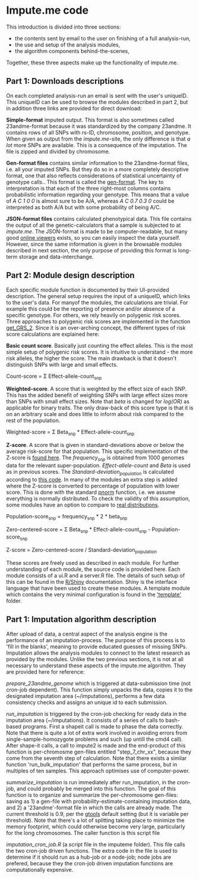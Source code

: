 # Impute.me code

This introduction is divided into three sections: 

* the contents sent by email to the user on finishing of a full analysis-run, 
* the use and setup of the analysis modules, 
* the algorithm components behind-the-scenes,

Together, these three aspects make up the functionality of impute.me.



## Part 1: Downloads descriptions

On each completed analysis-run an email is sent with the user's uniqueID. This uniqueID can be used to browse the modules described in part 2, but in addition three links are provided for direct download:

**Simple-format** imputed output. This format is also sometimes called 23andme-format because it was standardized by the company 23andme. It contains rows of all SNPs with rs-ID, chromosome, position, and genotype. When given as output from the _impute.me_-site, the only difference is that _a lot_ more SNPs are available. This is a consequence of the imputation. The file is zipped and divided by chromosome.

**Gen-format files** contains similar information to the 23andme-format files, i.e. all your imputed SNPs. But they do so in a more completely descriptive format, one that also reflects considerations of statistical uncertainty of genotype calls.. This format is called the [gen-format](http://www.stats.ox.ac.uk/~marchini/software/gwas/file_format.html). The key to interpretation is that each of the three right-most columns contains probabilistic information regarding your genotype. This means that a value of _A C 1 0 0_ is almost sure to be A/A, whereas _A C 0.7 0.3 0_ could be interpreted as both A/A but with some probability of being A/C.

**JSON-format files** contains calculated phenotypical data. This file contains the output of all the genetic-calculators that a sample is subjected to at _impute.me_. The JSON-format is made to be computer-readable, but many good [online viewers](http://jsonviewer.stack.hu/) exists, so you can easily inspect the data yourself. However, since the same information is given in the browsable modules described in next section, the only purpose of providing this format is long-term storage and data-interchange.



## Part 2: Module design description



Each specific module function is documented by their UI-provided description. The general setup requires the input of a uniqueID, which links to the user's data. For manyof the modules, the calculations are trivial. For example this could be the reporting of presence and/or absence of a specific genotype. For others, we rely heavily on polygenic risk scores. Three approaches to polygenic risk scores are implemented in the function [get_GRS_2](https://github.com/lassefolkersen/impute-me/blob/5901cb626d0e50a01106d74c48540a41100974a6/functions.R#L1287). Since it is an over-arching concept, the different types of risk score calculations are explained here:


**Basic count score**. Basically just counting the effect alleles. This is the most simple setup of polygenic risk scores. It is intuitive to understand - the more risk alleles, the higher the score. The main drawback is that it doesn't distinguish SNPs with large and small effects.

Count-score =  Σ Effect-allele-count<sub>snp</sub>


**Weighted-score**. A score that is weighted by the effect size of each SNP. This has the added benefit of weighting SNPs with large effect sizes more than SNPs with small effect sizes. Note that _beta_ is changed for _log(OR)_ as applicable for binary traits. The only draw-back of this score type is that it is on an arbitrary scale and does little to inform about risk compared to the rest of the population.

Weighted-score =  Σ Beta<sub>snp</sub> * Effect-allele-count<sub>snp</sub>


**Z-score**. A score that is given in standard-deviations above or below the average risk-score for that population. This specific implementation of the Z-score is [found here](https://github.com/lassefolkersen/impute-me/blob/5901cb626d0e50a01106d74c48540a41100974a6/functions.R#L1387-L1404). The _frequency<sub>snp</sub>_ is obtained from 1000 genomes data for the relevant super-population. _Effect-allele-count_ and _Beta_ is used as in previous scores. The _Standard-deviation<sub>population</sub>_ is calculated according to [this code](https://github.com/lassefolkersen/impute-me/blob/5901cb626d0e50a01106d74c48540a41100974a6/functions.R#L1396-L1404). In many of the modules an extra step is added where the Z-score is converted to percentage of population with lower score. This is done with the standard [pnorm](https://stat.ethz.ch/R-manual/R-devel/library/stats/html/Normal.html) function, i.e. we assume everything is normally distributed. To check the validity of this assumption, some modules have an option to compare to [real distributions](https://www.impute.me/AllDiseases/).

Population-score<sub>snp</sub> = frequency<sub>snp</sub> * 2 * beta<sub>snp</sub>

Zero-centered-score =  Σ Beta<sub>snp</sub> * Effect-allele-count<sub>snp</sub> - Population-score<sub>snp</sub>

Z-score = Zero-centered-score / Standard-deviation<sub>population</sub>



These scores are freely used as described in each module. For further understanding of each module, the source code is provided here. Each module consists of a ui.R and a server.R file. The details of such setup of this can be found in the <a href='http://shiny.rstudio.com/'>R/Shiny</a> documentation. Shiny is the interface language that have been used to create these modules. A template module which contains the very minimal configuration is found in the ['template'](https://github.com/lassefolkersen/impute-me/tree/master/template) folder.


## Part 1: Imputation algorithm description


After upload of data, a central aspect of the analysis engine is the performance of an imputation-process. The purpose of this process is to 'fill in the blanks', meaning to provide educated guesses of missing SNPs. Imputation allows the analysis modules to connect to the latest research as provided by the modules. Unlike the two previous sections, it is not at all necessary to understand these aspects of the impute.me algorithm. They are provided here for reference:

*prepare_23andme_genome* which is triggered at data-submission time (not cron-job dependent). This function simply unpacks the data, copies it to the designated imputation area (~/imputations), performs a few data consistency checks and assigns an unique id to each submission.

*run_imputation* is triggered by the cron-job checking for ready data in the imputation area (~/imputations). It consists of a series of calls to bash-based programs. First a shapeit call is made to phase the data correctly. Note that there is quite a lot of extra work involved in avoiding errors from single-sample-homozygote problems and such (up untill the cmd4 call). After shape-it calls, a call to impute2 is made and the end-product of this function is per-chromosme gen-files entitled "step_7_chr_xx", because they come from the seventh step of calculation. Note that there exists a similar function 'run_bulk_imputation' that performs the same process, but in multiples of ten samples. This approach optimises use of computer-power.

*summarize_imputation* is run immediately after run_imputation, in the cron-job, and could probably be merged into this function. The goal of this function is to organize and summarize the per-chromosome gen-files: saving as 1) a gen-file with probability-estimate-containing imputation data, and 2) a '23andme'-format file in which the calls are already made. The current threshold is 0.9, per the <a href='http://www.well.ox.ac.uk/~cfreeman/software/gwas/gtool.html'>gtools</a> default setting (but it is variable per threshold). Note that there's a lot of splitting taking place to minimize the memory footprint, which could otherwise become very large, particularly for the long chromosomes. The caller function is this script file

*imputation_cron_job.R* (a script file in the imputeme folder). This file calls the two cron-job driven functions. The extra code in the file is used to determine if it should run as a hub-job or a node-job; node jobs are prefered, because they the cron-job driven imputation functions are computationally expensive.


